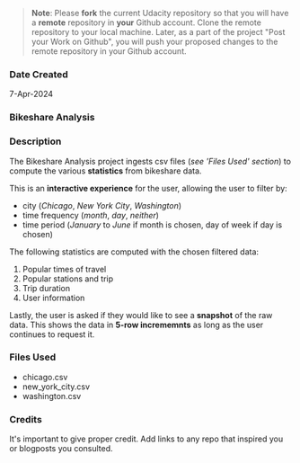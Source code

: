 >**Note**: Please **fork** the current Udacity repository so that you will have a **remote** repository in **your** Github account. Clone the remote repository to your local machine. Later, as a part of the project "Post your Work on Github", you will push your proposed changes to the remote repository in your Github account.

### Date Created
7-Apr-2024

### Bikeshare Analysis

### Description
The Bikeshare Analysis project ingests csv files (_see 'Files Used' section_) to compute the various **statistics** from bikeshare data.

This is an **interactive experience** for the user, allowing the user to filter by:
* city (_Chicago_, _New York City_, _Washington_)
* time frequency (_month_, _day_, _neither_)
* time period (_January_ to _June_ if month is chosen, day of week if day is chosen)

The following statistics are computed with the chosen filtered data:
1. Popular times of travel
2. Popular stations and trip
3. Trip duration
4. User information

Lastly, the user is asked if they would like to see a **snapshot** of the raw data. This shows the data in **5-row incrememnts** as long as the user continues to request it.

### Files Used
* chicago.csv
* new_york_city.csv
* washington.csv

### Credits
It's important to give proper credit. Add links to any repo that inspired you or blogposts you consulted.


